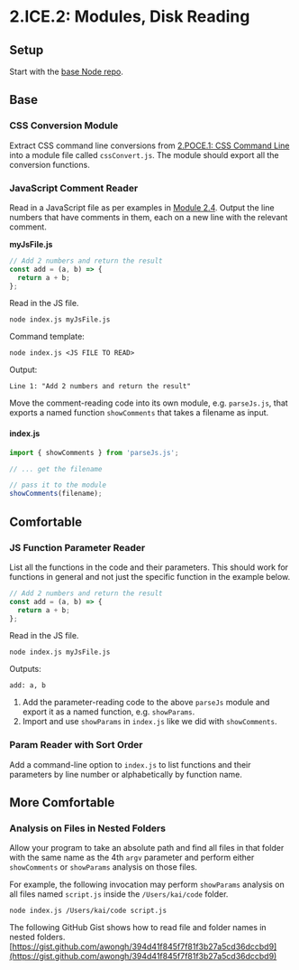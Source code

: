 # 2.ICE.2: Modules, Disk Reading

## Setup

Start with the [base Node repo](https://github.com/rocketacademy/base-node-bootcamp).

## Base

### CSS Conversion Module

Extract CSS command line conversions from [2.POCE.1: CSS Command Line](../../../Module1/day13/2.poce-post-class-exercises/2.poce.1-command-line-colour-converter.md) into a module file called `cssConvert.js`. The module should export all the conversion functions.

### JavaScript Comment Reader

Read in a JavaScript file as per examples in [Module 2.4](../../../Module1/day13/2.4-disk-reading.md#basic-example). Output the line numbers that have comments in them, each on a new line with the relevant comment.

**myJsFile.js**

```javascript
// Add 2 numbers and return the result
const add = (a, b) => {
  return a + b;
};
```

Read in the JS file.

```
node index.js myJsFile.js
```

Command template:

```
node index.js <JS FILE TO READ>
```

Output:

```
Line 1: "Add 2 numbers and return the result"
```

Move the comment-reading code into its own module, e.g. `parseJs.js`, that exports a named function `showComments` that takes a filename as input.

#### index.js

```javascript
import { showComments } from 'parseJs.js';

// ... get the filename

// pass it to the module
showComments(filename);
```

## Comfortable

### JS Function Parameter Reader

List all the functions in the code and their parameters. This should work for functions in general and not just the specific function in the example below.

```javascript
// Add 2 numbers and return the result
const add = (a, b) => {
  return a + b;
};
```

Read in the JS file.

```
node index.js myJsFile.js
```

Outputs:

```
add: a, b
```

1. Add the parameter-reading code to the above `parseJs` module and export it as a named function, e.g. `showParams`.
2. Import and use `showParams` in `index.js` like we did with `showComments`.

### Param Reader with Sort Order

Add a command-line option to `index.js` to list functions and their parameters by line number or alphabetically by function name.

## More Comfortable

### Analysis on Files in Nested Folders

Allow your program to take an absolute path and find all files in that folder with the same name as the 4th `argv` parameter and perform either `showComments` or `showParams` analysis on those files.

For example, the following invocation may perform `showParams` analysis on all files named `script.js` inside the `/Users/kai/code` folder.

```
node index.js /Users/kai/code script.js
```

The following GitHub Gist shows how to read file and folder names in nested folders. [https://gist.github.com/awongh/394d41f845f7f81f3b27a5cd36dccbd9](https://gist.github.com/awongh/394d41f845f7f81f3b27a5cd36dccbd9)

